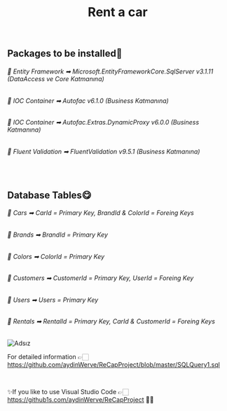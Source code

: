 <h1 align="center">Rent a car</h1>

<br>

<h2>Packages to be installed👀</h2>
<h6>💢 Entity Framework ➡ Microsoft.EntityFrameworkCore.SqlServer  v3.1.11 (DataAccess ve Core Katmanına) </h6>

<h6>💢 IOC Container ➡ Autofac  v6.1.0 (Business Katmanına) </h6>

<h6>💢 IOC Container ➡ Autofac.Extras.DynamicProxy  v6.0.0 (Business Katmanına) </h6>

<h6>💢 Fluent Validation ➡ FluentValidation  v9.5.1 (Business Katmanına) </h6>
<br>
<h2>Database Tables😋</h2>

<h6>💢 Cars ➡ CarId = Primary Key, BrandId & ColorId = Foreing Keys </h6>

<h6>💢 Brands ➡ BrandId = Primary Key </h6>

<h6>💢 Colors ➡ ColorId = Primary Key </h6>

<h6>💢 Customers ➡ CustomerId = Primary Key, UserId = Foreing Key </h6>

<h6>💢 Users ➡ Users = Primary Key </h6>

<h6>💢 Rentals ➡ RentalId = Primary Key, CarId & CustomerId = Foreing Keys </h6>


![Adsız](https://user-images.githubusercontent.com/75077490/108566205-1218f680-7317-11eb-964e-b03fa5027977.png)


For detailed information 👉🏻  https://github.com/aydinWerve/ReCapProject/blob/master/SQLQuery1.sql

<br>

✨If you like to use Visual Studio Code 👉🏻 https://github1s.com/aydinWerve/ReCapProject 🤸‍♀️
